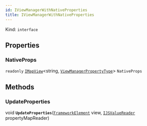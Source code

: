 ```yaml
---
id: IViewManagerWithNativeProperties
title: IViewManagerWithNativeProperties
---
```


Kind: `interface`



## Properties
### NativeProps
`readonly`  [`IMapView`](https://docs.microsoft.com/uwp/api/Windows.Foundation.Collections.IMapView-2)<string, [`ViewManagerPropertyType`](ViewManagerPropertyType)> `NativeProps`



## Methods
### UpdateProperties
void **`UpdateProperties`**([`FrameworkElement`](https://docs.microsoft.com/uwp/api/Windows.UI.Xaml.FrameworkElement) view, [`IJSValueReader`](IJSValueReader) propertyMapReader)




